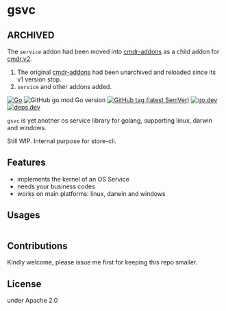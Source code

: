 # gsvc

## ARCHIVED

The `service` addon had been moved into [cmdr-addons](https://github.com/hedzr/cmdr-addons) as a child addon for [cmdr.v2](https://github.com/hedzr/cmdr).

1. The original [cmdr-addons](https://github.com/hedzr/cmdr-addons) had been unarchived and reloaded since its v1 version stop.
2. `service` and other addons added.

[![Go](https://github.com/hedzr/gsvc/actions/workflows/go.yml/badge.svg)](https://github.com/hedzr/gsvc/actions/workflows/go.yml)
![GitHub go.mod Go version](https://img.shields.io/github/go-mod/go-version/hedzr/gsvc)
[![GitHub tag (latest SemVer)](https://img.shields.io/github/tag/hedzr/gsvc.svg?label=release)](https://github.com/hedzr/gsvc/releases)
[![go.dev](https://img.shields.io/badge/go-dev-green)](https://pkg.go.dev/github.com/hedzr/gsvc)
[![deps.dev](https://img.shields.io/badge/deps-dev-green)](https://deps.dev/go/github.com%2Fhedzr%2Fgsvc)

`gsvc` is yet another os service library for golang, supporting linux, darwin and windows.

Still WIP. Internal purpose for store-cli.

## Features

- implements the kernel of an OS Service
- needs your business codes
- works on main platforms: linux, darwin and windows

## Usages

```go

```

## Contributions

Kindly welcome, please issue me first for keeping this repo smaller.

## License

under Apache 2.0
